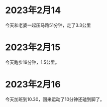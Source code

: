 # 2023年2月14
今天和老婆一起压马路51分钟，走了3.3公里

# 2023年2月15
今天跑步19分钟，1.5公里。

# 2023年2月16
今天加班到10.30，回来运动了10分钟还磕到脚了。
